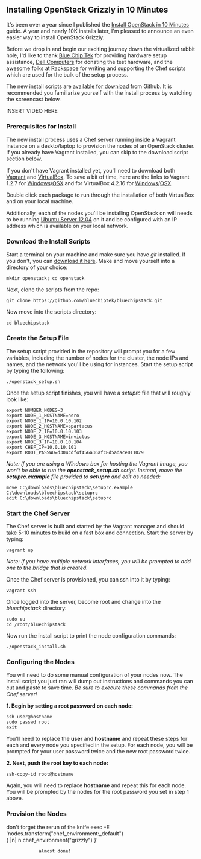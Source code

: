 ## Installing OpenStack Grizzly in 10 Minutes
It's been over a year since I published the [Install OpenStack in 10 Minutes](http://www.stackgeek.com/guides/gettingstarted.html) guide.  A year and nearly 10K installs later, I'm pleased to announce an even easier way to install OpenStack Grizzly.

Before we drop in and begin our exciting journey down the virtualized rabbit hole, I'd like to thank [Blue Chip Tek](http://bluechiptek.com) for providing hardware setup assistance, [Dell Computers](http://dell.com/) for donating the test hardware, and the awesome folks at [Rackspace](http://rackspace.com/) for writing and supporting the Chef scripts which are used for the bulk of the setup process.

The new install scripts are [available for download](https://github.com/bluechiptek/bluechipstack) from Github.  It is recommended you familiarize yourself with the install process by watching the screencast below.

INSERT VIDEO HERE

### Prerequisites for Install
The new install process uses a Chef server running inside a Vagrant instance on a deskto/laptop to provision the nodes of an OpenStack cluster.  If you already have Vagrant installed, you can skip to the download script section below.

If you don't have Vagrant installed yet, you'll need to download both [Vagrant](http://downloads.vagrantup.com/) and [VirtualBox](https://www.virtualbox.org/wiki/Downloads). To save a bit of time, here are the links to Vagrant 1.2.7 for [Windows](http://files.vagrantup.com/packages/7ec0ee1d00a916f80b109a298bab08e391945243/Vagrant_1.2.7.msi)/[OSX](http://files.vagrantup.com/packages/7ec0ee1d00a916f80b109a298bab08e391945243/Vagrant-1.2.7.dmg) and  for VirtualBox 4.2.16 for [Windows](http://download.virtualbox.org/virtualbox/4.2.16/VirtualBox-4.2.16-86992-Win.exe)/[OSX](http://download.virtualbox.org/virtualbox/4.2.16/VirtualBox-4.2.16-86992-OSX.dmg).

Double click each package to run through the installation of both VirtualBox and on your local machine.

Additionally, each of the nodes you'll be installing OpenStack on will needs to be running [Ubuntu Server 12.04](http://www.ubuntu.com/download/server) on it and be configured with an IP address which is available on your local network. 

### Download the Install Scripts
Start a terminal on your machine and make sure you have *git* installed.  If you don't, you can [download it here](http://git-scm.com/downloads).  Make and move yourself into a directory of your choice:

    mkdir openstack; cd openstack
    
Next, clone the scripts from the repo:

    git clone https://github.com/bluechiptek/bluechipstack.git
    
Now move into the scripts directory:

    cd bluechipstack
    
### Create the Setup File
The setup script provided in the repository will prompt you for a few variables, including the number of nodes for the cluster, the node IPs and names, and the network you'll be using for instances.  Start the setup script by typing the following:

    ./openstack_setup.sh
    
Once the setup script finishes, you will have a *setuprc* file that will roughly look like:

    export NUMBER_NODES=3
    export NODE_1_HOSTNAME=nero
    export NODE_1_IP=10.0.10.102
    export NODE_2_HOSTNAME=spartacus
    export NODE_2_IP=10.0.10.103
    export NODE_3_HOSTNAME=invictus
    export NODE_3_IP=10.0.10.104
    export CHEF_IP=10.0.10.101
    export ROOT_PASSWD=d304cdf4f456a36afc8d5adace011029
    
*Note: If you are using a Windows box for hosting the Vagrant image, you won't be able to run the **openstack_setup.sh** script.  Instead, move the **setuprc.example** file provided to **setuprc** and edit as needed:*

    move C:\downloads\bluechipstack\setuprc.example C:\downloads\bluechipstack\setuprc
    edit C:\downloads\bluechipstack\setuprc
  
### Start the Chef Server
The Chef server is built and started by the Vagrant manager and should take 5-10 minutes to build on a fast box and connection.  Start the server by typing:

    vagrant up
    
*Note: If you have multiple network interfaces, you will be prompted to add one to the bridge that is created.*

Once the Chef server is provisioned, you can ssh into it by typing:

    vagrant ssh

Once logged into the server, become root and change into the *bluechipstack* directory:

    sudo su
    cd /root/bluechipstack
    
Now run the install script to print the node configuration commands:

    ./openstack_install.sh
    
### Configuring the Nodes
You will need to do some manual configuration of your nodes now.  The install script you just ran will dump out instructions and commands you can cut and paste to save time.  *Be sure to execute these commands from the Chef server!* 

**1. Begin by setting a root password on each node:**

    ssh user@hostname
    sudo passwd root
    exit
    
You'll need to replace the **user** and **hostname** and repeat these steps for each and every node you specified in the setup.  For each node, you will be prompted for your user password twice and the new root password twice.

**2. Next, push the root key to each node:**

    ssh-copy-id root@hostname

Again, you will need to replace **hostname** and repeat this for each node.  You will be prompted by the nodes for the root password you set in step 1 above.

### Provision the Nodes
don't forget the rerun of the knife exec -E 'nodes.transform("chef_environment:_default") \
  { |n| n.chef_environment("grizzly") }'
                
                
                almost done!
                